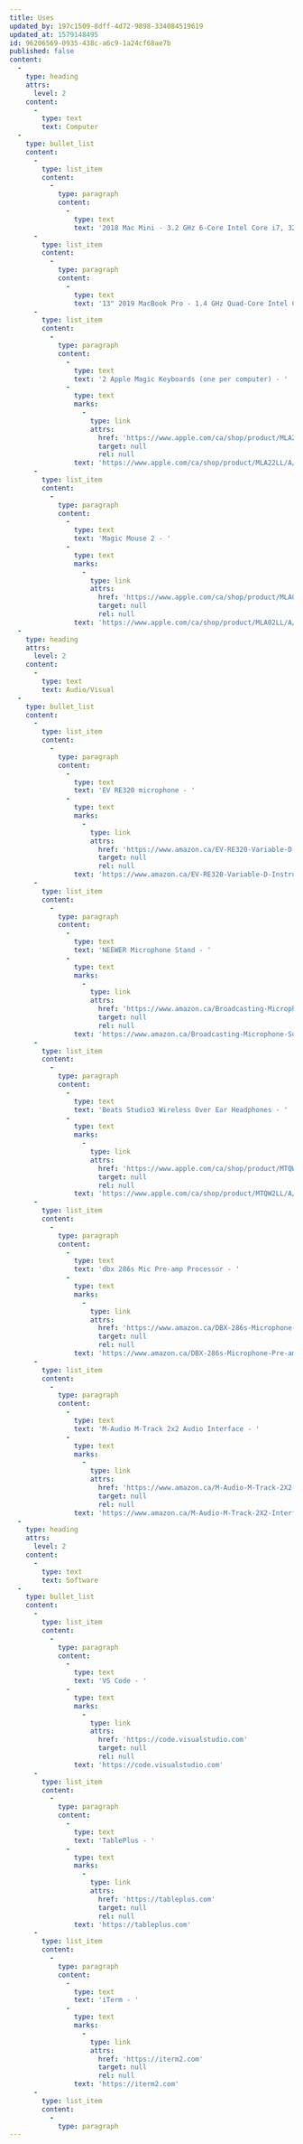 ```yaml
---
title: Uses
updated_by: 197c1509-8dff-4d72-9898-334084519619
updated_at: 1579148495
id: 96206569-0935-438c-a6c9-1a24cf68ae7b
published: false
content:
  -
    type: heading
    attrs:
      level: 2
    content:
      -
        type: text
        text: Computer
  -
    type: bullet_list
    content:
      -
        type: list_item
        content:
          -
            type: paragraph
            content:
              -
                type: text
                text: '2018 Mac Mini - 3.2 GHz 6-Core Intel Core i7, 32 GB RAM, 256 GB storage'
      -
        type: list_item
        content:
          -
            type: paragraph
            content:
              -
                type: text
                text: '13" 2019 MacBook Pro - 1.4 GHz Quad-Core Intel Core i5, 16 GB RAM, 256 GB storage'
      -
        type: list_item
        content:
          -
            type: paragraph
            content:
              -
                type: text
                text: '2 Apple Magic Keyboards (one per computer) - '
              -
                type: text
                marks:
                  -
                    type: link
                    attrs:
                      href: 'https://www.apple.com/ca/shop/product/MLA22LL/A/magic-keyboard-us-english?fnode=56'
                      target: null
                      rel: null
                text: 'https://www.apple.com/ca/shop/product/MLA22LL/A/magic-keyboard-us-english?fnode=56'
      -
        type: list_item
        content:
          -
            type: paragraph
            content:
              -
                type: text
                text: 'Magic Mouse 2 - '
              -
                type: text
                marks:
                  -
                    type: link
                    attrs:
                      href: 'https://www.apple.com/ca/shop/product/MLA02LL/A/magic-mouse-2-silver?fnode=56'
                      target: null
                      rel: null
                text: 'https://www.apple.com/ca/shop/product/MLA02LL/A/magic-mouse-2-silver?fnode=56'
  -
    type: heading
    attrs:
      level: 2
    content:
      -
        type: text
        text: Audio/Visual
  -
    type: bullet_list
    content:
      -
        type: list_item
        content:
          -
            type: paragraph
            content:
              -
                type: text
                text: 'EV RE320 microphone - '
              -
                type: text
                marks:
                  -
                    type: link
                    attrs:
                      href: 'https://www.amazon.ca/EV-RE320-Variable-D-Instrument-Microphone/dp/B00KCN83VI/ref=sr'
                      target: null
                      rel: null
                text: 'https://www.amazon.ca/EV-RE320-Variable-D-Instrument-Microphone/dp/B00KCN83VI'
      -
        type: list_item
        content:
          -
            type: paragraph
            content:
              -
                type: text
                text: 'NEEWER Microphone Stand - '
              -
                type: text
                marks:
                  -
                    type: link
                    attrs:
                      href: 'https://www.amazon.ca/Broadcasting-Microphone-Suspension-Scissor-Extended/dp/B00DFUEZZI/ref=sr'
                      target: null
                      rel: null
                text: 'https://www.amazon.ca/Broadcasting-Microphone-Suspension-Scissor-Extended/dp/B00DFUEZZI'
      -
        type: list_item
        content:
          -
            type: paragraph
            content:
              -
                type: text
                text: 'Beats Studio3 Wireless Over Ear Headphones - '
              -
                type: text
                marks:
                  -
                    type: link
                    attrs:
                      href: 'https://www.apple.com/ca/shop/product/MTQW2LL/A/beats-studio3-wireless-over-ear-headphones-the-beats-skyline-collection-midnight-black?fnode=83bc7760ff798a08f1f252db8740a142199d2aaf6bb3cc31ca5547632030f2006659873cb7731ddbd55e88474d37ade92afe8d6ae6e28a2a76ffa7b181dc7eed89fc8a2dd6fa1cd66f8ffe7e6e3078aabd9071a1d32ed6cb932f336a377a2b5708ff38658d1b7707ebf02f17c6480c8f'
                      target: null
                      rel: null
                text: 'https://www.apple.com/ca/shop/product/MTQW2LL/A/beats-studio3-wireless-over-ear-headphones-the-beats-skyline-collection-midnight-black'
      -
        type: list_item
        content:
          -
            type: paragraph
            content:
              -
                type: text
                text: 'dbx 286s Mic Pre-amp Processor - '
              -
                type: text
                marks:
                  -
                    type: link
                    attrs:
                      href: 'https://www.amazon.ca/DBX-286s-Microphone-Pre-amp-Processor/dp/B004LWH79A/ref=sr'
                      target: null
                      rel: null
                text: 'https://www.amazon.ca/DBX-286s-Microphone-Pre-amp-Processor/dp/B004LWH79A'
      -
        type: list_item
        content:
          -
            type: paragraph
            content:
              -
                type: text
                text: 'M-Audio M-Track 2x2 Audio Interface - '
              -
                type: text
                marks:
                  -
                    type: link
                    attrs:
                      href: 'https://www.amazon.ca/M-Audio-M-Track-2X2-Interface-24-bit/dp/B01FFH5XMC'
                      target: null
                      rel: null
                text: 'https://www.amazon.ca/M-Audio-M-Track-2X2-Interface-24-bit/dp/B01FFH5XMC'
  -
    type: heading
    attrs:
      level: 2
    content:
      -
        type: text
        text: Software
  -
    type: bullet_list
    content:
      -
        type: list_item
        content:
          -
            type: paragraph
            content:
              -
                type: text
                text: 'VS Code - '
              -
                type: text
                marks:
                  -
                    type: link
                    attrs:
                      href: 'https://code.visualstudio.com'
                      target: null
                      rel: null
                text: 'https://code.visualstudio.com'
      -
        type: list_item
        content:
          -
            type: paragraph
            content:
              -
                type: text
                text: 'TablePlus - '
              -
                type: text
                marks:
                  -
                    type: link
                    attrs:
                      href: 'https://tableplus.com'
                      target: null
                      rel: null
                text: 'https://tableplus.com'
      -
        type: list_item
        content:
          -
            type: paragraph
            content:
              -
                type: text
                text: 'iTerm - '
              -
                type: text
                marks:
                  -
                    type: link
                    attrs:
                      href: 'https://iterm2.com'
                      target: null
                      rel: null
                text: 'https://iterm2.com'
      -
        type: list_item
        content:
          -
            type: paragraph
---
```

